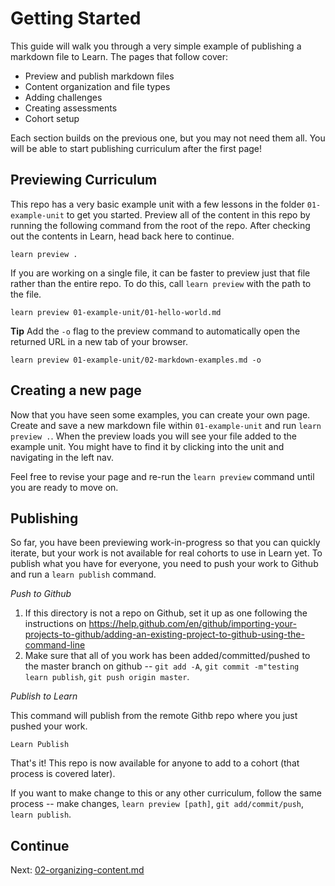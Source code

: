 # Getting Started

This guide will walk you through a very simple example of publishing a markdown file to Learn. The pages that follow cover:

* Preview and publish markdown files
* Content organization and file types
* Adding challenges
* Creating assessments
* Cohort setup

Each section builds on the previous one, but you may not need them all. You will be able to start publishing curriculum after the first page!

## Previewing Curriculum

This repo has a very basic example unit with a few lessons in the folder `01-example-unit` to get you started. Preview all of the content in this repo by running the following command from the root of the repo. After checking out the contents in Learn, head back here to continue.

```
learn preview .
```

If you are working on a single file, it can be faster to preview just that file rather than the entire repo. To do this, call `learn preview` with the path to the file.

```
learn preview 01-example-unit/01-hello-world.md
```

**Tip**
Add the `-o` flag to the preview command to automatically open the returned URL in a new tab of your browser.

```
learn preview 01-example-unit/02-markdown-examples.md -o
```

## Creating a new page

Now that you have seen some examples, you can create your own page. Create and save a new markdown file within `01-example-unit` and run `learn preview .`. When the preview loads you will see your file added to the example unit. You might have to find it by clicking into the unit and navigating in the left nav.

Feel free to revise your page and re-run the `learn preview` command until you are ready to move on.

## Publishing

So far, you have been previewing work-in-progress so that you can quickly iterate, but your work is not available for real cohorts to use in Learn yet. To publish what you have for everyone, you need to push your work to Github and run a `learn publish` command.

*Push to Github*

1. If this directory is not a repo on Github, set it up as one following the instructions on https://help.github.com/en/github/importing-your-projects-to-github/adding-an-existing-project-to-github-using-the-command-line
2. Make sure that all of you work has been added/committed/pushed to the master branch on github -- `git add -A`, `git commit -m"testing learn publish`, `git push origin master`.

*Publish to Learn*

This command will publish from the remote Githb repo where you just pushed your work.

```
Learn Publish
```

That's it! This repo is now available for anyone to add to a cohort (that process is covered later).

If you want to make change to this or any other curriculum, follow the same process -- make changes, `learn preview [path]`, `git add/commit/push`, `learn publish`.

## Continue

Next: [02-organizing-content.md](02-organizing-content.md)
